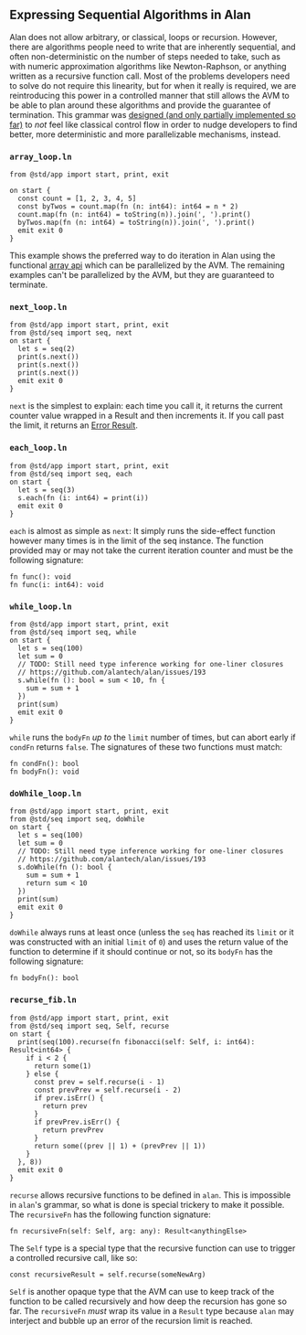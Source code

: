 ## Expressing Sequential Algorithms in Alan

Alan does not allow arbitrary, or classical, loops or recursion. However, there are algorithms people need to write that are inherently sequential, and often non-deterministic on the number of steps needed to take, such as with numeric approximation algorithms like Newton-Raphson, or anything written as a recursive function call. Most of the problems developers need to solve do not require this linearity, but for when it really is required, we are reintroducing this power in a controlled manner that still allows the AVM to be able to plan around these algorithms and provide the guarantee of termination. This grammar was [designed (and only partially implemented so far)](https://github.com/alantech/alan/blob/main/rfcs/007%20-%20Sequential%20Algorithms%20RFC.md) to *not* feel like classical control flow in order to nudge developers to find better, more deterministic and more parallelizable mechanisms, instead.

### `array_loop.ln`

```rust,editable
from @std/app import start, print, exit

on start {
  const count = [1, 2, 3, 4, 5]
  const byTwos = count.map(fn (n: int64): int64 = n * 2)
  count.map(fn (n: int64) = toString(n)).join(', ').print()
  byTwos.map(fn (n: int64) = toString(n)).join(', ').print()
  emit exit 0
}
```
This example shows the preferred way to do iteration in Alan using the functional [array api](./builtins/array_api.md) which can be parallelized by the AVM. The remaining examples can't be parallelized by the AVM, but they are guaranteed to terminate.


### `next_loop.ln`

```rust,editable
from @std/app import start, print, exit
from @std/seq import seq, next
on start {
  let s = seq(2)
  print(s.next())
  print(s.next())
  print(s.next())
  emit exit 0
}
```

`next` is the simplest to explain: each time you call it, it returns the current counter value wrapped in a Result and then increments it. If you call past the limit, it returns an [Error Result](./error_handling.md).

### `each_loop.ln`

```rust,editable
from @std/app import start, print, exit
from @std/seq import seq, each
on start {
  let s = seq(3)
  s.each(fn (i: int64) = print(i))
  emit exit 0
}
```

`each` is almost as simple as `next`: It simply runs the side-effect function however many times is in the limit of the seq instance. The function provided may or may not take the current iteration counter and must be the following signature:

```alan
fn func(): void
fn func(i: int64): void
```

### `while_loop.ln`

```rust,editable
from @std/app import start, print, exit
from @std/seq import seq, while
on start {
  let s = seq(100)
  let sum = 0
  // TODO: Still need type inference working for one-liner closures
  // https://github.com/alantech/alan/issues/193
  s.while(fn (): bool = sum < 10, fn {
    sum = sum + 1
  })
  print(sum)
  emit exit 0
}
```

`while` runs the `bodyFn` *up to* the `limit` number of times, but can abort early if `condFn` returns `false`. The signatures of these two functions must match:

```alan
fn condFn(): bool
fn bodyFn(): void
```

### `doWhile_loop.ln`

```rust,editable
from @std/app import start, print, exit
from @std/seq import seq, doWhile
on start {
  let s = seq(100)
  let sum = 0
  // TODO: Still need type inference working for one-liner closures
  // https://github.com/alantech/alan/issues/193
  s.doWhile(fn (): bool {
    sum = sum + 1
    return sum < 10
  })
  print(sum)
  emit exit 0
}
```

`doWhile` always runs at least once (unless the `seq` has reached its `limit` or it was constructed with an initial `limit` of `0`) and uses the return value of the function to determine if it should continue or not, so its `bodyFn` has the following signature:

```alan
fn bodyFn(): bool
```

### `recurse_fib.ln`

```rust,editable
from @std/app import start, print, exit
from @std/seq import seq, Self, recurse
on start {
  print(seq(100).recurse(fn fibonacci(self: Self, i: int64): Result<int64> {
    if i < 2 {
      return some(1)
    } else {
      const prev = self.recurse(i - 1)
      const prevPrev = self.recurse(i - 2)
      if prev.isErr() {
        return prev
      }
      if prevPrev.isErr() {
        return prevPrev
      }
      return some((prev || 1) + (prevPrev || 1))
    }
  }, 8))
  emit exit 0
}
```

`recurse` allows recursive functions to be defined in `alan`. This is impossible in `alan`'s grammar, so what is done is special trickery to make it possible. The `recursiveFn` has the following function signature:

```alan
fn recursiveFn(self: Self, arg: any): Result<anythingElse>
```

The `Self` type is a special type that the recursive function can use to trigger a controlled recursive call, like so:

```alan
const recursiveResult = self.recurse(someNewArg)
```

`Self` is another opaque type that the AVM can use to keep track of the function to be called recursively and how deep the recursion has gone so far. The `recursiveFn` *must* wrap its value in a `Result` type because `alan` may interject and bubble up an error of the recursion limit is reached.

